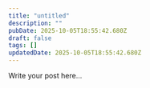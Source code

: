 ```yaml
---
title: "untitled"
description: ""
pubDate: 2025-10-05T18:55:42.680Z
draft: false
tags: []
updatedDate: 2025-10-05T18:55:42.680Z
---
```


Write your post here...
